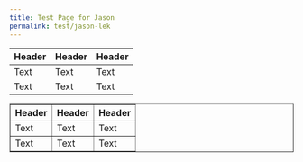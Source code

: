 ```yaml
---
title: Test Page for Jason
permalink: test/jason-lek
---
```

|Header|Header|Header| 
|-|-|-|
|Text|Text|Text|
|Text|Text|Text|

<table border = 1>
  <tr>
    <th>Header</th>
    <th>Header</th>
    <th>Header</th>
  </tr>
  <tr>
    <td>Text</td>
    <td>Text</td>
    <td>Text</td>
  </tr>
  <tr>
    <td>Text</td>
    <td>Text</td>
    <td>Text</td>
  </tr>
</table>

